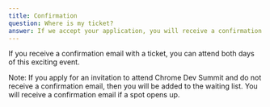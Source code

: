 ```yaml
---
title: Confirmation
question: Where is my ticket?
answer: If we accept your application, you will receive a confirmation email with a ticket.
---
```


If you receive a confirmation email with a ticket, you can attend both days of this exciting event.

Note: If you apply for an invitation to attend Chrome Dev Summit and do not receive a confirmation email, then you will be added to the waiting list. You will receive a confirmation email if a spot opens up.
